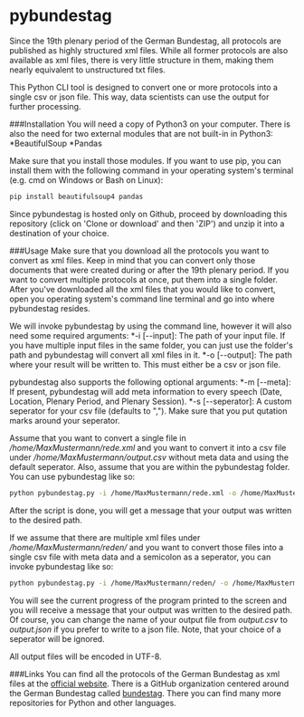 # pybundestag
Since the 19th plenary period of the German Bundestag, all protocols are published as highly structured xml files. While all former protocols are also available as xml files, there is very little structure  in them, making them nearly equivalent to unstructured txt files.

This Python CLI tool is designed to convert one or more protocols into a single csv or json file. This way, data scientists can use the output for further processing.

###Installation
You will need a copy of Python3 on your computer. There is also the need for two external modules that are not built-in in Python3:
*BeautifulSoup
*Pandas

Make sure that you install those modules. If you want to use pip, you can install them with the following command in your operating system's terminal (e.g. cmd on Windows or Bash on Linux):

```bash
pip install beautifulsoup4 pandas
```

Since pybundestag is hosted only on Github, proceed by downloading this repository (click on 'Clone or download' and then 'ZIP') and unzip it into a destination of your choice.

###Usage
Make sure that you download all the protocols you want to convert as xml files. Keep in mind that you can convert only those documents that were created during or after the 19th plenary period. If you want to convert multiple protocols at once, put them into a single folder.
After you've downloaded all the xml files that you would like to convert, open you operating system's command line terminal and go into where pybundestag resides.

We will invoke pybundestag by using the command line, however it will also need some required arguments:
*-i [--input]: The path of your input file. If you have multiple input files in the same folder, you can just use the folder's path and pybundestag will convert all xml files in it.
*-o [--output]: The path where your result will be written to. This must either be a csv or json file.

pybundestag also supports the following optional arguments:
*-m [--meta]: If present, pybundestag will add meta information to every speech (Date, Location, Plenary Period, and Plenary Session).
*-s [--seperator]: A custom seperator for your csv file (defaults to ","). Make sure that you put qutation marks around your seperator.

Assume that you want to convert a single file in */home/MaxMustermann/rede.xml* and you want to convert it into a csv file under */home/MaxMustermann/output.csv* without meta data and using the default seperator. Also, assume that you are within the pybundestag folder. You can use pybundestag like so:

```bash
python pybundestag.py -i /home/MaxMustermann/rede.xml -o /home/MaxMustermann/output.csv
```

After the script is done, you will get a message that your output was written to the desired path.

If we assume that there are multiple xml files under */home/MaxMustermann/reden/* and you want to convert those files into a single csv file with meta data and a semicolon as a seperator, you can invoke pybundestag like so:

```bash
python pybundestag.py -i /home/MaxMustermann/reden/ -o /home/MaxMustermann/output.csv -m -s ";"
```

You will see the current progress of the program printed to the screen and you will receive a message that your output was written to the desired path. 
Of course, you can change the name of your output file from *output.csv* to *output.json* if you prefer to write to a json file. Note, that your choice of a seperator will be ignored.

All output files will be encoded in UTF-8. 

###Links
You can find all the protocols of the German Bundestag as xml files at the [official website](https://www.bundestag.de/services/opendata).
There is a GitHub organization centered around the German Bundestag called [bundestag](https://github.com/bundestag). There you can find many more repositories for Python and other languages.
